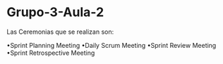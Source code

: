 # Grupo-3-Aula-2
Las Ceremonias que se realizan son:

•Sprint Planning Meeting
•Daily Scrum Meeting 
•Sprint Review Meeting
•Sprint Retrospective Meeting



